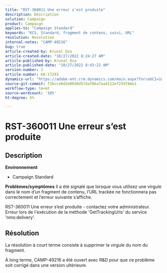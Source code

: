 ```yaml
---
title: "RST-360011 Une erreur s’est produite"
description: Description
solution: Campaign
product: Campaign
applies-to: "Campaign Standard"
keywords: "KCS, Standard, fragment de contenu, suivi, URL"
resolution: Resolution
internal-notes: "CAMP-49216"
bug: true
article-created-by: Krunal Oza
article-created-date: "10/27/2022 8:24:27 AM"
article-published-by: Krunal Oza
article-published-date: "10/27/2022 8:43:22 AM"
version-number: 3
article-number: KA-17293
dynamics-url: "https://adobe-ent.crm.dynamics.com/main.aspx?forceUCI=1&pagetype=entityrecord&etn=knowledgearticle&id=ef138cc4-d055-ed11-bba2-6045bd006c82"
source-git-commit: f2bcce0d2e0650d574af86a7aa4112ef259786e1
workflow-type: tm+mt
source-wordcount: '105'
ht-degree: 5%

---
```


# RST-360011 Une erreur s’est produite

## Description

<b>Environnement</b>
- Campaign Standard



<b>Problèmes/symptômes</b>
Il a été signalé que lorsque vous utilisez une virgule dans le nom d’un fragment de contenu, l’URL trackée ne fonctionnera pas correctement et l’erreur suivante s’affiche.

RST-360011 Une erreur s’est produite - contactez votre administrateur.
Erreur lors de l&#39;exécution de la méthode &#39;GetTrackingUrls&#39; du service &#39;nms:delivery&#39;.






## Résolution


La résolution à court terme consiste à supprimer la virgule du nom du fragment.

À long terme, CAMP-49216 a été ouvert avec R&amp;D pour que ce problème soit corrigé dans une version ultérieure.
